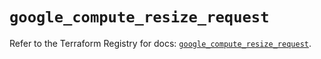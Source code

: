 # `google_compute_resize_request`

Refer to the Terraform Registry for docs: [`google_compute_resize_request`](https://registry.terraform.io/providers/hashicorp/google/6.1.0/docs/resources/compute_resize_request).
